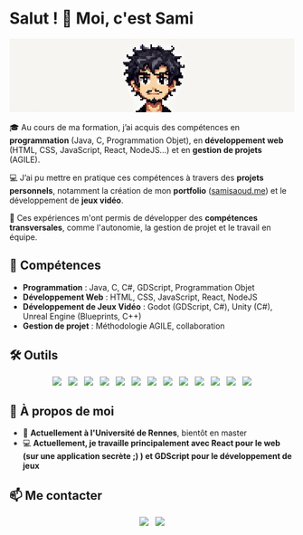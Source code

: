 # Salut ! 👋 Moi, c'est Sami  

![Bannière](./banner.jpg)  

🎓 Au cours de ma formation, j’ai acquis des compétences en **programmation** (Java, C, Programmation Objet), en **développement web** (HTML, CSS, JavaScript, React, NodeJS...) et en **gestion de projets** (AGILE).  

💻 J’ai pu mettre en pratique ces compétences à travers des **projets personnels**, notamment la création de mon **portfolio** ([samisaoud.me](https://samisaoud.me)) et le développement de **jeux vidéo**.  

🚀 Ces expériences m'ont permis de développer des **compétences transversales**, comme l'autonomie, la gestion de projet et le travail en équipe.  

## 🔹 Compétences  
- **Programmation** : Java, C, C#, GDScript, Programmation Objet  
- **Développement Web** : HTML, CSS, JavaScript, React, NodeJS  
- **Développement de Jeux Vidéo** : Godot (GDScript, C#), Unity (C#), Unreal Engine (Blueprints, C++)  
- **Gestion de projet** : Méthodologie AGILE, collaboration  

## 🛠️ Outils  

<p align="center">
  <a href="https://developer.mozilla.org/fr/docs/Web/HTML" target="_blank"><img src="https://img.shields.io/badge/-HTML-orange?style=flat-square&logo=html5" style="margin-right: 8px;" /></a>
  <a href="https://developer.mozilla.org/fr/docs/Web/CSS" target="_blank"><img src="https://img.shields.io/badge/-CSS-blue?style=flat-square&logo=css3" style="margin-right: 8px;" /></a>
  <a href="https://developer.mozilla.org/fr/docs/Web/JavaScript" target="_blank"><img src="https://img.shields.io/badge/-JavaScript-yellow?style=flat-square&logo=javascript" style="margin-right: 8px;" /></a>
  <a href="https://react.dev/" target="_blank"><img src="https://img.shields.io/badge/-React-blue?style=flat-square&logo=react" style="margin-right: 8px;" /></a>
  <a href="https://nodejs.org/" target="_blank"><img src="https://img.shields.io/badge/-NodeJS-green?style=flat-square&logo=node.js" style="margin-right: 8px;" /></a>
  <a href="https://en.cppreference.com/w/c" target="_blank"><img src="https://img.shields.io/badge/-C-blue?style=flat-square&logo=c" style="margin-right: 8px;" /></a>
  <a href="https://en.cppreference.com/w/cpp" target="_blank"><img src="https://img.shields.io/badge/-C++-blue?style=flat-square&logo=c%2B%2B" style="margin-right: 8px;" /></a>
  <a href="https://learn.microsoft.com/en-us/dotnet/csharp/" target="_blank"><img src="https://img.shields.io/badge/-C%23-purple?style=flat-square&logo=csharp" style="margin-right: 8px;" /></a>
  <a href="https://docs.godotengine.org/en/stable/tutorials/scripting/gdscript/index.html" target="_blank"><img src="https://img.shields.io/badge/-GDScript-lightgrey?style=flat-square&logo=godotengine" style="margin-right: 8px;" /></a>
  <a href="https://godotengine.org/" target="_blank"><img src="https://img.shields.io/badge/-Godot-478CBF?style=flat-square&logo=godotengine" style="margin-right: 8px;" /></a>
  <a href="https://unity.com/" target="_blank"><img src="https://img.shields.io/badge/-Unity-black?style=flat-square&logo=unity" style="margin-right: 8px;" /></a>
  <a href="https://www.unrealengine.com/" target="_blank"><img src="https://img.shields.io/badge/-Unreal%20Engine-black?style=flat-square&logo=unrealengine" style="margin-right: 8px;" /></a>
  <a href="https://git-scm.com/" target="_blank"><img src="https://img.shields.io/badge/-Git-black?style=flat-square&logo=git" /></a>
</p>

## 📌 À propos de moi  
- 📖 **Actuellement à l'Université de Rennes**, bientôt en master  
- 💻 **Actuellement, je travaille principalement avec React pour le web (sur une application secrète ;) ) et GDScript pour le développement de jeux**  

## 📫 Me contacter  

<p align="center">
  <a href="mailto:sami.ssaoud@gmail.com"><img src="https://img.shields.io/badge/-Email-red?style=flat-square&logo=gmail" style="margin-right: 8px;" /></a>
  <a href="https://www.linkedin.com/in/sami-saoud-446836340/"><img src="https://img.shields.io/badge/-LinkedIn-blue?style=flat-square&logo=linkedin" /></a>
</p>
